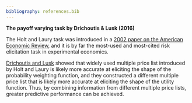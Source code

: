 ```yaml
---
bibliography: references.bib
---
```


**The payoff varying task by Drichoutis & Lusk (2016)** 

The Holt and Laury task was introduced in a [2002 paper on the American Economic Review](https://www.aeaweb.org/articles?id=10.1257/000282802762024700), and it is by far the most-used and most-cited risk elicitation task in experimental economics. 

[Drichoutis and Lusk](https://psycnet.apa.org/record/2017-02272-001) showed that widely used multiple price list introduced by Holt and Laury is likely more accurate at eliciting the shape of the probability weighting function, and they constructed a different multiple price list that is likely more accurate at eliciting the shape of the utility function.  Thus, by combining information from different multiple price lists, greater predictive performance can be achieved. 